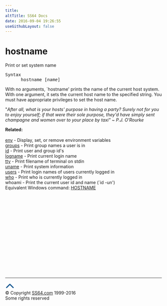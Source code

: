 ```yaml
---
title:
altTitle: SS64 Docs
date: 2016-09-04 19:26:55
useGithubLayout: false
---
```

<!-- #BeginLibraryItem "/Library/head_bash.lbi" --><!-- #EndLibraryItem --><h1>hostname</h1> 
<p>Print or set system name</p>
<pre>Syntax
      hostname [<i>name</i>]
</pre>
<p>  With no arguments, `hostname' prints the name of the current host
  system.  With one argument, it sets the current host name to the
  specified string.  You must have appropriate privileges to set the host
  name.</p>
<p class="quote">"<i>After all, what is your hosts' purpose in having a party? 
  Surely not for you to enjoy yourself; if that were their sole purpose, they'd 
  have simply sent champagne and women over to your place by taxi" ~ P.J. 
  O'Rourke</i></p>
<p><b>Related:</b><br>
<br>
<a href="env.html">env</a> - Display, set, or remove environment variables <br>
<a href="groups.html">groups</a> - Print group names a user is in<br>
<a href="id.html">id</a> - Print user and group id's <br>
<a href="logname.html">logname</a> - Print current login name<br>
<a href="tty.html">tty</a> - Print filename of terminal on stdin <br>
<a href="uname.html">uname</a> - Print system information <br>
<a href="users.html">users</a> - Print login names of users currently logged in <br>
<a href="who.html">who</a> - Print who is currently logged in <br>
whoami - Print the current user id and name (`id -un') <br>
Equivalent Windows command: <a href="../nt/hostname.html"> HOSTNAME</a></p><!-- #BeginLibraryItem "/Library/foot_bash.lbi" --><p>
<!-- bash300 -->
<ins class="adsbygoogle" style="display:inline-block;width:300px;height:250px" data-ad-client="ca-pub-6140977852749469" data-ad-slot="4615356305"></ins>
<script>
(adsbygoogle = window.adsbygoogle || []).push({});
</script></p>
<hr>
<div id="bl" class="footer"><a href="hostname.html#"><img src="../images/top.png" width="30" height="22" alt="Back to the Top"></a></div>
<div id="br" class="footer, tagline">© Copyright <a href="http://ss64.com/">SS64.com</a> 1999-2016<br>
Some rights reserved</div><!-- #EndLibraryItem -->

